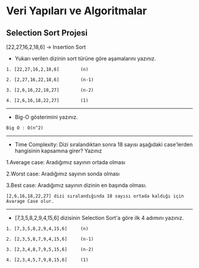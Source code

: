 
# Veri Yapıları ve Algoritmalar

## Selection Sort Projesi
[22,27,16,2,18,6] -> Insertion Sort

* Yukarı verilen dizinin sort türüne göre aşamalarını yazınız.

```
1. [22,27,16,2,18,6]		(n)
   
2. [2,27,16,22,18,6]		(n-1)
 
3. [2,6,16,22,18,27]		(n-2)
 
4. [2,6,16,18,22,27]		(1)
```

___

* Big-O gösterimini yazınız.

```
Big O : O(n^2)
```

___

* Time Complexity: Dizi sıralandıktan sonra 18 sayısı aşağıdaki case'lerden hangisinin kapsamına girer? Yazınız

1.Average case: Aradığımız sayının ortada olması

2.Worst case: Aradığımız sayının sonda olması

3.Best case: Aradığımız sayının dizinin en başında olması.

```
[2,6,16,18,22,27] dizi sıralandığında 18 sayısı ortada kaldığı için Avarage Case olur.
```

___

* [7,3,5,8,2,9,4,15,6] dizisinin Selection Sort'a göre ilk 4 adımını yazınız.

```
1. [7,3,5,8,2,9,4,15,6]		(n)

2. [2,3,5,8,7,9,4,15,6]		(n-1)

3. [2,3,4,8,7,9,5,15,6]		(n-2)

4. [2,3,4,5,7,9,8,15,6]		(1)
```